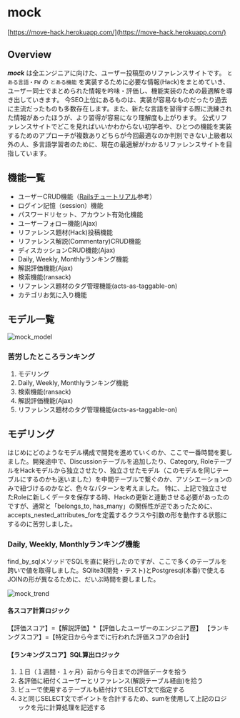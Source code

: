 # mock
[https://move-hack.herokuapp.com/](https://move-hack.herokuapp.com/)

## Overview

***mock*** は全エンジニアに向けた、ユーザー投稿型のリファレンスサイトです。
`とある言語・FW` の `とある機能` を実装するために必要な情報(Hack)をまとめていき、ユーザー同士でまとめられた情報を吟味・評価し、機能実装のための最適解を導き出していきます。
今SEO上位にあるものは、実装が容易なものだったり過去に主流だったものも多数存在します。また、新たな言語を習得する際に洗練された情報があったほうが、より習得が容易になり理解度も上がります。
公式リファレンスサイトでどこを見ればいいかわからない初学者や、ひとつの機能を実装するためのアプローチが複数ありどちらが今回最適なのか判別できない上級者以外の人、多言語学習者のために、現在の最適解がわかるリファレンスサイトを目指しています。

## 機能一覧
- ユーザーCRUD機能（[Railsチュートリアル](https://railstutorial.jp/)参考）
- ログイン記憶（session）機能
- パスワードリセット、アカウント有効化機能
- ユーザーフォロー機能(Ajax)
- リファレンス題材(Hack)投稿機能
- リファレンス解説(Commentary)CRUD機能
- ディスカッションCRUD機能(Ajax)
- Daily, Weekly, Monthlyランキング機能
- 解説評価機能(Ajax)
- 検索機能(ransack)
- リファレンス題材のタグ管理機能(acts-as-taggable-on)
- カテゴリお気に入り機能

## モデル一覧
![mock_model](images/mock_model.jpeg "mock_model")

### 苦労したところランキング
1. モデリング
2. Daily, Weekly, Monthlyランキング機能
3. 検索機能(ransack)
4. 解説評価機能(Ajax)
5. リファレンス題材のタグ管理機能(acts-as-taggable-on)

## モデリング
はじめにどのようなモデル構成で開発を進めていくのか、ここで一番時間を要しました。開発途中で、Discussionテーブルを追加したり、Category, RoleテーブルをHackモデルから独立させたり、独立させたモデル（このモデルを同じテーブルにするのかも迷いました）を中間テーブルで繋ぐのか、アソシエーションのみで紐づけるのかなど、色々なパターンを考えました。
特に、上記で独立させたRoleに新しくデータを保存する時、Hackの更新と連動させる必要があったのですが、通常と「belongs_to, has_many」の関係性が逆であったために、accepts_nested_attributes_forを定義するクラスや引数の形を動作する状態にするのに苦労しました。

### Daily, Weekly, Monthlyランキング機能
find_by_sqlメソッドでSQLを直に発行したのですが、ここで多くのテーブルを跨いで値を取得しました。SQlite3(開発・テスト)とPostgresql(本番)で使えるJOINの形が異なるために、だいぶ時間を要しました。

![mock_trend](images/mock_trend.jpeg "mock_trend")

#### 各スコア計算ロジック

【評価スコア】=【解説評価】*【評価したユーザーのエンジニア歴】
【ランキングスコア】=【特定日から今までに行われた評価スコアの合計】

#### 【ランキングスコア】SQL算出ロジック
1. １日（１週間・１ヶ月）前から今日までの評価データを拾う
2. 各評価に紐付くユーザーとリファレンス(解説テーブル経由)を拾う
3. ビューで使用するテーブルも紐付けてSELECT文で指定する
4. 3と同じSELECT文でポイントを合計するため、sumを使用して上記のロジックを元に計算処理を記述する
